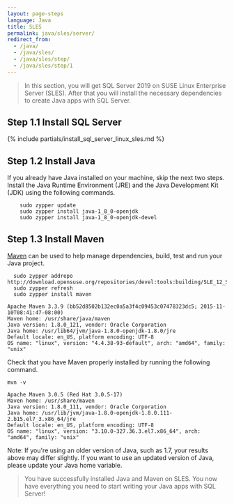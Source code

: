 ```yaml
---
layout: page-steps
language: Java
title: SLES
permalink: java/sles/server/
redirect_from:
  - /java/
  - /java/sles/
  - /java/sles/step/
  - /java/sles/step/1
---
```


> In this section, you will get SQL Server 2019 on SUSE Linux Enterprise Server (SLES). After that you will install the necessary dependencies to create Java apps with SQL Server.

## Step 1.1 Install SQL Server

{% include partials/install_sql_server_linux_sles.md %}

## Step 1.2 Install Java

If you already have Java installed on your machine, skip the next two steps. Install the Java Runtime Environment (JRE) and the Java Development Kit (JDK) using the following commands.

```terminal
    sudo zypper update
    sudo zypper install java-1_8_0-openjdk
    sudo zypper install java-1_8_0-openjdk-devel
```

## Step 1.3 Install Maven

[Maven](https://maven.apache.org/) can be used to help manage dependencies, build, test and run your Java project.

```terminal
  sudo zypper addrepo http://download.opensuse.org/repositories/devel:tools:building/SLE_12_SP2/devel:tools:building.repo
  sudo zypper refresh
  sudo zypper install maven
```

```results
Apache Maven 3.3.9 (bb52d8502b132ec0a5a3f4c09453c07478323dc5; 2015-11-10T08:41:47-08:00)
Maven home: /usr/share/java/maven
Java version: 1.8.0_121, vendor: Oracle Corporation
Java home: /usr/lib64/jvm/java-1.8.0-openjdk-1.8.0/jre
Default locale: en_US, platform encoding: UTF-8
OS name: "linux", version: "4.4.38-93-default", arch: "amd64", family: "unix"
```

Check that you have Maven properly installed by running the following command.

```terminal
mvn -v
```

```results
Apache Maven 3.0.5 (Red Hat 3.0.5-17)
Maven home: /usr/share/maven
Java version: 1.8.0_111, vendor: Oracle Corporation
Java home: /usr/lib/jvm/java-1.8.0-openjdk-1.8.0.111-2.b15.el7_3.x86_64/jre
Default locale: en_US, platform encoding: UTF-8
OS name: "linux", version: "3.10.0-327.36.3.el7.x86_64", arch: "amd64", family: "unix"
```

Note: If you're using an older version of Java, such as 1.7, your results above may differ slightly. If you want to use an updated version of Java, please update your Java home variable.

> You have successfully installed Java and Maven on SLES. You now have everything you need to start writing your Java apps with SQL Server!
